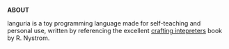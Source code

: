 __ABOUT__

languria is a toy programming language made for self-teaching and personal use, written by referencing the excellent [crafting intepreters](https://craftinginterpreters.com/) book by R. Nystrom.

